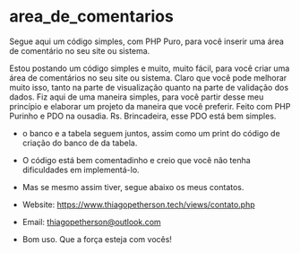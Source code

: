 # area_de_comentarios
Segue aqui um código simples, com PHP Puro, para você inserir uma área de comentário no seu site ou sistema.

Estou postando um código simples e muito, muito fácil, para você criar uma área de comentários no seu site ou sistema.
Claro que você pode melhorar muito isso, tanto na parte de visualização quanto na parte de validação dos dados. 
Fiz aqui de uma maneira simples, para você partir desse meu princípio e elaborar um projeto da maneira que você preferir. 
Feito com PHP Purinho e PDO na ousadia. Rs. Brincadeira, esse PDO está bem simples. 

- o banco e a tabela seguem juntos, assim como um print do código de criação do banco de da tabela.
- O código está bem comentadinho e creio que você não tenha dificuldades em implementá-lo. 
- Mas se mesmo assim tiver, segue abaixo os meus contatos. 

- Website: https://www.thiagopetherson.tech/views/contato.php
- Email: thiagopetherson@outlook.com

- Bom uso. Que a força esteja com vocês!
